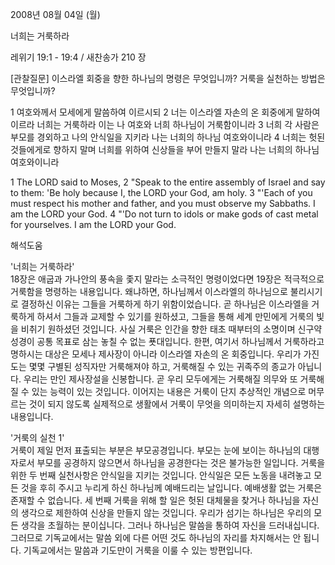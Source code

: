 2008년 08월 04일 (월)

너희는 거룩하라



레위기 19:1 - 19:4 / 새찬송가 210 장


[관찰질문]
이스라엘 회중을 향한 하나님의 명령은 무엇입니까? 
거룩을 실천하는 방법은 무엇입니까? 

1 여호와께서 모세에게 말씀하여 이르시되 
2 너는 이스라엘 자손의 온 회중에게 말하여 이르라 너희는 거룩하라 이는 나 여호와 너희 하나님이 거룩함이니라 
3 너희 각 사람은 부모를 경외하고 나의 안식일을 지키라 나는 너희의 하나님 여호와이니라 
4 너희는 헛된 것들에게로 향하지 말며 너희를 위하여 신상들을 부어 만들지 말라 나는 너희의 하나님 여호와이니라 

1 The LORD said to Moses, 
2 "Speak to the entire assembly of Israel and say to them: 'Be holy because I, the LORD your God, am holy. 
3 "'Each of you must respect his mother and father, and you must observe my Sabbaths. I am the LORD your God. 
4 "'Do not turn to idols or make gods of cast metal for yourselves. I am the LORD your God.

해석도움





'너희는 거룩하라'  
18장은 애굽과 가나안의 풍속을 좇지 말라는 소극적인 명령이었다면 19장은 적극적으로 거룩함을 명령하는 내용입니다. 왜냐하면, 하나님께서 이스라엘의 하나님으로 불리시기로 결정하신 이유는 그들을 거룩하게 하기 위함이었습니다. 곧 하나님은 이스라엘을 거룩하게 하셔서 그들과 교제할 수 있기를 원하셨고, 그들을 통해 세계 만민에게 거룩의 빛을 비취기 원하셨던 것입니다. 사실 거룩은 인간을 향한 태초 때부터의 소명이며 신구약 성경이 공통 목표로 삼는 놓칠 수 없는 푯대입니다. 한편, 여기서 하나님께서 거룩하라고 명하시는 대상은 모세나 제사장이 아니라 이스라엘 자손의 온 회중입니다. 우리가 가진 도는 몇몇 구별된 성직자만 거룩해져야 하고, 거룩해질 수 있는 귀족주의 종교가 아닙니다. 우리는 만인 제사장설을 신봉합니다. 곧 우리 모두에게는 거룩해질 의무와 또 거룩해질 수 있는 능력이 있는 것입니다. 이어지는 내용은 거룩이 단지 추상적인 개념으로 머무르는 것이 되지 않도록 실제적으로 생활에서 거룩이 무엇을 의미하는지 자세히 설명하는 내용입니다.       

'거룩의 실천 1'  
거룩이 제일 먼저 표출되는 부분은 부모공경입니다. 부모는 눈에 보이는 하나님의 대행자로서 부모를 공경하지 않으면서 하나님을 공경한다는 것은 불가능한 일입니다. 거룩을 위한 두 번째 실천사항은 안식일을 지키는 것입니다. 안식일은 모든 노동을 내려놓고 모든 것을 후히 주시고 누리게 하신 하나님께 예배드리는 날입니다. 예배생활 없는 거룩은 존재할 수 없습니다. 세 번째 거룩을 위해 할 일은 헛된 대체물을 찾거나 하나님을 자신의 생각으로 제한하여 신상을 만들지 않는 것입니다. 우리가 섬기는 하나님은 우리의 모든 생각을 초월하는 분이십니다. 그러나 하나님은 말씀을 통하여 자신을 드러내십니다. 그러므로 기독교에서는 말씀 외에 다른 어떤 것도 하나님의 자리를 차지해서는 안 됩니다. 기독교에서는 말씀과 기도만이 거룩을 이룰 수 있는 방편입니다.
